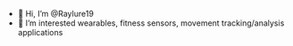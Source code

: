 - 👋 Hi, I’m @Raylure19
- 👀 I’m interested wearables, fitness sensors, movement tracking/analysis applications


<!---
Raylure19/Raylure19 is a ✨ special ✨ repository because its `README.md` (this file) appears on your GitHub profile.
You can click the Preview link to take a look at your changes.
--->
